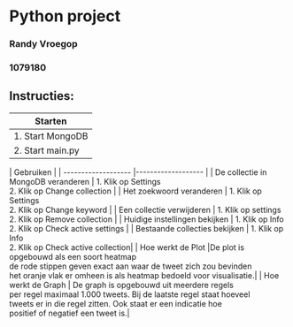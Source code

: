 # Python project

### Randy Vroegop
### 1079180

## Instructies:

| Starten                               |
| ------------------- 					|
| 1. Start MongoDB                      |
| 2. Start main.py                      |

| Gebruiken                             |
| ------------------- 					|-------------------			|
| De collectie in MongoDB veranderen 	| 1. Klik op Settings <br /> 2. Klik op Change collection	|
| Het zoekwoord veranderen    			| 1. Klik op Settings <br /> 2. Klik op Change keyword		|
| Een collectie verwijderen    			| 1. Klik op settings <br /> 2. Klik op Remove collection		|
| Huidige instellingen bekijken    		| 1. Klik op Info <br /> 2. Klik op Check active settings	|
| Bestaande collecties bekijken    		| 1. Klik op Info <br /> 2. Klik op Check active collection|
| Hoe werkt de Plot    					|De plot is opgebouwd als een soort heatmap <br>de rode stippen geven exact aan waar de tweet zich zou bevinden<br>het oranje vlak er omheen is als heatmap bedoeld voor visualisatie.|
| Hoe werkt de Graph   					| De graph is opgebouwd uit meerdere regels <br> per regel maximaal 1.000 tweets. Bij de laatste regel staat hoeveel<br> tweets er in die regel zitten. Ook staat er een indicatie hoe <br> positief of negatief een tweet is.|